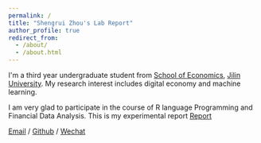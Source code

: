 ```yaml
---
permalink: /
title: "Shengrui Zhou's Lab Report"
author_profile: true
redirect_from: 
  - /about/
  - /about.html
---
```


I'm a third year undergraduate student from [School of Economics](https://jjxy.jlu.edu.cn/), [Jilin University](https://www.jlu.edu.cn/). My research interest includes digital economy and machine learning.

I am very glad to participate in the course of R language Programming and Financial Data Analysis. This is my experimental report [Report](../images/wechat.jpg)

[Email](mailto:zhousr2421@mails.jlu.edu.cn) / [Github](https://github.com/SR6688) / [Wechat](../images/wechat.jpg)

